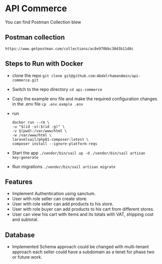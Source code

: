 # API Commerce

You can find Postman Collection blew
## Postman collection
```https://www.getpostman.com/collections/ac8e970bbc30d3b11d8c```

## Steps to Run with Docker
- clone the repo 
    ```git clone git@github.com:AbdelrhamanAmin/api-commerce.git ```
- Switch to the repo directory 
    ```cd api-commerce```
- Copy the example env file and make the required configuration changes in the .env file
    ```cp .env.exmple .env```
- run
    ```
    docker run --rm \
    -u "$(id -u):$(id -g)" \
    -v $(pwd):/var/www/html \
    -w /var/www/html \
    laravelsail/php81-composer:latest \
    composer install --ignore-platform-reqs
    ```
    
- Start the app
    ```./vendor/bin/sail up -d```
    ```./vendor/bin/sail artisan key:generate```
- Run migrations 
    ```./vendor/bin/sail artisan migrate ```

## Features
- Implement Authentication using sanctum.
- User with role seller can create store.
- User with role seller can add products to his store.
- User with role buyer can add products to his cart from different stores.
- User can view his cart with items and its totals with VAT, shipping cost and subtotal.

## Database
- Implemented Schema approach could be changed with multi-tenant approach
    each seller could have a subdomain as a tenet for phase two or future work.
     






